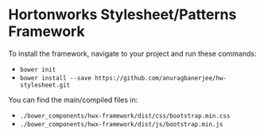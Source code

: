 # Hortonworks Stylesheet/Patterns Framework

To install the framework, navigate to your project and run these commands:

- `bower init`
- `bower install --save https://github.com/anuragbanerjee/hw-stylesheet.git`

You can find the main/compiled files in:

- `./bower_components/hwx-framework/dist/css/bootstrap.min.css`
- `./bower_components/hwx-framework/dist/js/bootstrap.min.js`
